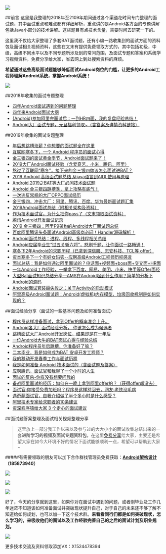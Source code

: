 ![](https://upload-images.jianshu.io/upload_images/15233854-5d1dbd393e5d9527.jpg?imageMogr2/auto-orient/strip%7CimageView2/2/w/1240)

##前言
这里是我整理的2018年至2109年期间通过各个渠道花时间专门整理的面试题，其中面试重点和难点都有详细解析，重点讲的是Android各方面的专题讲解包括Java小部分的技术讲解。这些题目有点技术含量，需要时间去研究一下的。

这里我不仅给大家整理了多套BAT面试题，还有小编一路收集到的面试方面的资料包及面试相关视频资料，这些在文末有提供免费领取方式的，其中包括初级，中级，高级不同水平以及不同专题所涉及到的常问范围，及面试专题和答案和系统学习视频资料，免费分享给大家，省去网上到处搜索资料的麻烦。

**希望通过这些高级面试题能够降低面试Android岗位的门槛，让更多的Android工程师理解Android系统，掌握Android系统！**

![](https://upload-images.jianshu.io/upload_images/15233854-e136d832ac65ae30.jpg?imageMogr2/auto-orient/strip%7CimageView2/2/w/1240)

##2018年收集的面试专题整理

* [四年Android面试遇到的问题整理](https://www.jianshu.com/p/851807b3eb78)
* [四年来Android面试大纲](https://www.jianshu.com/p/b7c35ef2539d)
* [{Android}参加阿里完面试后：一到HR四面，我的复盘经验总结！](https://www.jianshu.com/p/9b8d53b5374c)
* [Android大厂面试专题，元旦福利领取~（含答案及详情资料链接）](https://www.jianshu.com/p/1f73f019009f)

##2019年收集的面试专题整理
* [年后想跳槽涨薪？你想要的面试题全在这里](https://www.jianshu.com/p/691bc8b39384)
* [互联网寒冬下，一个 Android 程序员的面试心得](https://www.jianshu.com/p/c9878ad7c2e5)
* [金三银四的面试黄金季节，Android面试题来了！](https://www.jianshu.com/p/117815848b90)
* [2019大厂Android面试经验（含爱奇艺，小米，腾讯，阿里）](https://www.jianshu.com/p/0ae811f4cf4e)
* [熬过了互联网“寒冬”，接下来的金三银四你该怎么面试进BAT？](https://www.jianshu.com/p/9892015dacdc)
* [2019 Android 高级面试题总结 从java语言到AIDL使用与原理](https://www.jianshu.com/p/d3df222926f4)
* [Android 2019之BAT等大厂必问技术面试题](https://www.jianshu.com/p/e58eb2ecce59)
* [Android 金三银四跳槽季，拿上攻略有底气！](https://www.jianshu.com/p/560581e0f653)
* [一次违反常规的大厂OPPO面试经历](https://www.jianshu.com/p/6ff6f85dc122)
* [金三银四，冲击大厂：阿里、腾讯、百度、华为最新面试题汇集](https://www.jianshu.com/p/50fa76977a5c)
* [2019Android面试总结（附相关架构及资料）](https://www.jianshu.com/p/ab8dfd6c0208)
* [作为技术面试官，为什么把你pass了（文末领取面试资料）](https://www.jianshu.com/p/297aa9c0a9dd)
* [腾讯Android开发面试记录](https://www.jianshu.com/p/74e38f74fe33)
* [2019 金三银四：阿里P9架构的Android大厂面试题总结](https://www.jianshu.com/p/4ca91d000fdb)
* [百度阿里腾讯头条面试Android高级岗必问！Handler源码解析！](https://www.jianshu.com/p/2fe19d5cb258)
* [Android面试总结：进程、线程、多线程相关总结](https://www.jianshu.com/p/d41c9ae9cea1)
* [Android应届毕业生“过五关斩六将”，怒刷千题，让你面试一路畅通！](https://www.jianshu.com/p/7a3f91164ae7)
* [寒冬下2年Android的求职历程（已拿到深信服、志安科技、TCL等 offer）](https://www.jianshu.com/p/eb116d806a10)
* [资本寒冬下一个有娃女码农--应聘高级Android工程师历程感言](https://www.jianshu.com/p/729c9aab5ddc)
* [面试总结：我是如何通过阿里面试的？电话面+视频面+boss面+交叉面+HR面](https://www.jianshu.com/p/69d06baf014e)
* [一年Android工作经验，一举拿下百度、网易、美团、小米、快手等Offer面经](https://www.jianshu.com/p/6f44255f5f46)
* [大型Bat面试知识总结分享—AMS在Android起到什么作用？简单的分析下Android的源码](https://www.jianshu.com/p/abe135febc44)
*  [Android面试官装逼失败之：关于Activity的启动模式](https://www.jianshu.com/p/1f439c477801)
* [阿里高级Android面试题：Android(虚拟机)内存模型，垃圾回收机制是如何实现的？](https://www.jianshu.com/p/c871dd30ae8f)

##面试经验分享（面试的一些基本问题及如何准备面试）
* [程序员这样准备面试，拿到Offer的概率准会上升。](https://www.jianshu.com/p/969c69432fa9)
* [Android各大厂面试经验分析， 你该怎么成为候选者](https://www.jianshu.com/p/aa03f5fc2c1f)
* [跳槽面试大厂Android开发岗位，结果却是在一年后](https://www.jianshu.com/p/87991e389b01)
* [一位Android大牛的BAT面试心得与经验总结](https://www.jianshu.com/p/fb340d449f0d)
* [Android程序员年后跳槽，你准备好了嘛？](https://www.jianshu.com/p/d80eaaed97be)
* [二本毕业，我是如何成为BAT 安卓开发工程师？](https://www.jianshu.com/p/df2127b1469c)
* [我的移动开发春季工作与面试历程](https://www.jianshu.com/p/beef743f53eb)
* [我是如何准备 Android 技术面试的（含面试题及答案）](https://www.jianshu.com/p/90ee843ee20a)
* [应聘腾讯，面试官和我聊了一个小时的人生](https://www.jianshu.com/p/c43682bffe4d)
* [面试的反杀-你有没有想要问我的](https://www.jianshu.com/p/9125cc1860ad)
* [备战阿里面试的经历：如何在一晚上拿到阿里offer的？（获得offer却没去）](https://www.jianshu.com/p/3f69a191e2cf)
* [面试官:你接受免费加班吗？程序员这样怼回去，网友:老铁没毛病](https://www.jianshu.com/p/29b68a0f315c)
* [遇奇葩面试官，自我介绍做了半个多小时是什么感受？](https://www.jianshu.com/p/081131f01190)
* [阿里技术专家给求职者的10条建议](https://www.jianshu.com/p/14923346173c)
* [资深程序猿给大家 3 个走心的面试建议](https://www.jianshu.com/p/9aabc3d7b346)

##面试题答案整理及面试相关视频整理分享

>这里放上一部分我工作以来以及参与过的大大小小的面试收集总结出来的一套**进阶学习的视频及面试专题资料包**，在这里[免费分享](https://links.jianshu.com/go?to=https%3A%2F%2Fjq.qq.com%2F%3F_wv%3D1027%26k%3D5X2c18T)给大家，主要还是希望大家在如今大环境不好的情况下面试能够顺利一点，希望可以帮助到大家~

#####有需要领取的朋友可以加下合作群找管理员免费获取：**[Android架构设计](https://links.jianshu.com/go?to=https%3A%2F%2Fjq.qq.com%2F%3F_wv%3D1027%26k%3D5gyv0JM)（185873940）**


![](https://upload-images.jianshu.io/upload_images/15233854-2096d62441bcf11d.png?imageMogr2/auto-orient/strip%7CimageView2/2/w/1240)

![](https://upload-images.jianshu.io/upload_images/15233854-820d9175b6b28446.png?imageMogr2/auto-orient/strip%7CimageView2/2/w/1240)

![](https://upload-images.jianshu.io/upload_images/15233854-3f11e5e0451aa72f.png?imageMogr2/auto-orient/strip%7CimageView2/2/w/1240)

好了，今天的分享就到这里，如果你对在面试中遇到的问题，或者刚毕业及工作几年迷茫不知道该如何准备面试并突破现状提升自己，对于自己的未来还不够了解不知道给如何规划，也可以加一下这个技术群。**来看看同行们都是如何突破现状，怎么学习的，来吸收他们的面试以及工作经验完善自己的之后的面试计划及职业规划。**

![](https://upload-images.jianshu.io/upload_images/15233854-08e92cb9cdcf6005.png?imageMogr2/auto-orient/strip%7CimageView2/2/w/1240)

更多技术交流及资料领取添加VX：X1524478394
